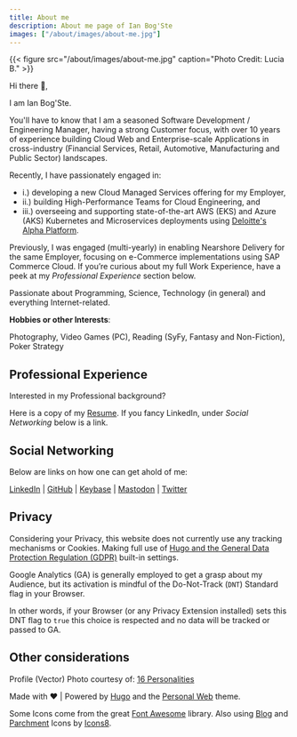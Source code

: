 ```yaml
---
title: About me
description: About me page of Ian Bog'Ste
images: ["/about/images/about-me.jpg"]
---
```


{{< figure src="/about/images/about-me.jpg" caption="Photo Credit: Lucia B." >}}

Hi there :wave:,

I am Ian Bog'Ste.

You'll have to know that I am a seasoned Software Development / Engineering Manager, having a strong Customer focus, with over 10 years of experience building Cloud Web and Enterprise-scale Applications in cross-industry (Financial Services, Retail, Automotive, Manufacturing and Public Sector) landscapes.

Recently, I have passionately engaged in:
 - i.) developing a new Cloud Managed Services offering for my Employer,
 - ii.) building High-Performance Teams for Cloud Engineering, and
 - iii.) overseeing and supporting state-of-the-art AWS (EKS) and Azure (AKS) Kubernetes and Microservices deployments using [Deloitte's Alpha Platform](https://www2.deloitte.com/uk/en/pages/financial-services/solutions/alphaplatform.html).

Previously, I was engaged (multi-yearly) in enabling Nearshore Delivery for the same Employer, focusing on e-Commerce implementations using SAP Commerce Cloud. If you’re curious about my full Work Experience, have a peek at my *Professional Experience* section below.

Passionate about Programming, Science, Technology (in general) and everything Internet-related.


**Hobbies or other Interests**:

Photography, Video Games (PC), Reading (SyFy, Fantasy and Non-Fiction), Poker Strategy

## Professional Experience
Interested in my Professional background?

Here is a copy of my [Resume](/documents/2021-08-12-Resume-Bogdan-STEFAN.pdf). If you fancy LinkedIn, under *Social Networking* below is a link.

## Social Networking
Below are links on how one can get ahold of me:

[LinkedIn](https://www.linkedin.com/in/bogste/) | [GitHub](https://github.com/bogste) | [Keybase](https://keybase.io/b0gste) | [Mastodon](https://mstdn.social/@b0gste) | [Twitter](https://twitter.com/b0gste)

## Privacy
Considering your Privacy, this website does not currently use any tracking mechanisms or Cookies. Making full use of [Hugo and the General Data Protection Regulation (GDPR)](https://gohugo.io/about/hugo-and-gdpr/) built-in settings.

Google Analytics (GA) is generally employed to get a grasp about my Audience, but its activation is mindful of the Do-Not-Track (`DNT`) Standard flag in your Browser.

In other words, if your Browser (or any Privacy Extension installed) sets this DNT flag to `true` this choice is respected and no data will be tracked or passed to GA.


## Other considerations

Profile (Vector) Photo courtesy of: [16 Personalities](https://www.16personalities.com)

Made with :heart: | Powered by [Hugo](https://gohugo.io/) and the [Personal Web](https://github.com/bjacquemet/personal-web) theme.

Some Icons come from the great [Font Awesome](https://fontawesome.com/license) library. Also using [Blog](https://icons8.com/icon/18911/blog) and  [Parchment](https://icons8.com/icon/36034/parchment) Icons by [Icons8](https://icons8.com).
